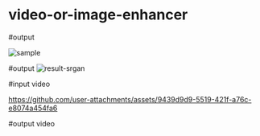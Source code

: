 # video-or-image-enhancer



#output


![sample](https://github.com/user-attachments/assets/797fff5b-2576-4536-b714-328ef3799650)



#output
![result-srgan](https://github.com/user-attachments/assets/e8eeeb05-c8f1-487a-9c11-e4fe457b1c1f)

#input video 

https://github.com/user-attachments/assets/9439d9d9-5519-421f-a76c-e8074a454fa6

#output video


